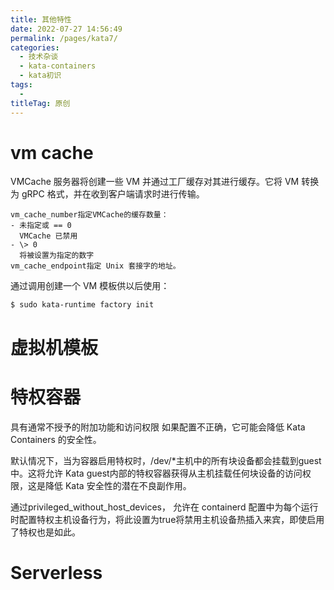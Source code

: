 ```yaml
---
title: 其他特性
date: 2022-07-27 14:56:49
permalink: /pages/kata7/
categories:
  - 技术杂谈
  - kata-containers
  - kata初识
tags:
  - 
titleTag: 原创
---
```





# vm cache
VMCache 服务器将创建一些 VM 并通过工厂缓存对其进行缓存。它将 VM 转换为 gRPC 格式，并在收到客户端请求时进行传输。
```
vm_cache_number指定VMCache的缓存数量：
- 未指定或 == 0
  VMCache 已禁用
- \> 0
  将被设置为指定的数字
vm_cache_endpoint指定 Unix 套接字的地址。
```
通过调用创建一个 VM 模板供以后使用：
```
$ sudo kata-runtime factory init
```

# 虚拟机模板


# 特权容器
具有通常不授予的附加功能和访问权限
如果配置不正确，它可能会降低 Kata Containers 的安全性。

默认情况下，当为容器启用特权时，/dev/*主机中的所有块设备都会挂载到guest中。这将允许 Kata guest内部的特权容器获得从主机挂载任何块设备的访问权限，这是降低 Kata 安全性的潜在不良副作用。

通过privileged_without_host_devices， 允许在 containerd 配置中为每个运行时配置特权主机设备行为，将此设置为true将禁用主机设备热插入来宾，即使启用了特权也是如此。

# Serverless

